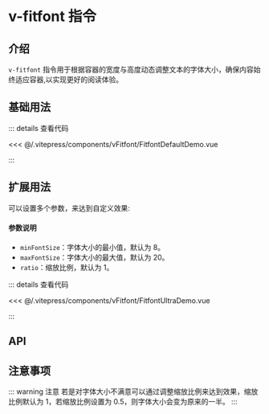# v-fitfont 指令

## 介绍

`v-fitfont` 指令用于根据容器的宽度与高度动态调整文本的字体大小，确保内容始终适应容器,以实现更好的阅读体验。

## 基础用法

<FitfontDefaultDemo/>
::: details 查看代码

<<< @/.vitepress/components/vFitfont/FitfontDefaultDemo.vue

:::

## 扩展用法

可以设置多个参数，来达到自定义效果:

#### 参数说明

- `minFontSize`：字体大小的最小值，默认为 8。
- `maxFontSize`：字体大小的最大值，默认为 20。
- `ratio`：缩放比例，默认为 1。

<FitfontUltraDemo/>
::: details 查看代码

<<< @/.vitepress/components/vFitfont/FitfontUltraDemo.vue

:::

## API

<ApiTable :data="props" />

## 注意事项
::: warning 注意
若是对字体大小不满意可以通过调整缩放比例来达到效果，缩放比例默认为 1，若缩放比例设置为 0.5，则字体大小会变为原来的一半。
:::
<script setup>
import FitfontDefaultDemo from '../.vitepress/components/vFitfont/FitfontDefaultDemo.vue'
import FitfontUltraDemo from '../.vitepress/components/vFitfont/FitfontUltraDemo.vue'
import ApiTable from '../.vitepress/components/ApiTable.vue';
const props = [
  {
    name: 'minFontSize',
    type: 'number',
    required: false,
    description: '字体大小的最小值',
    default: '8',
  },{
    name: 'maxFontSize',
    type: 'number',
    required: false,
    description: '字体大小的最大值',
    default: '20',
  },{
    name: 'ratio',
    type: 'number',
    required: false,
    description: '缩放比例',
    default: '1',
  },
];
</script>
